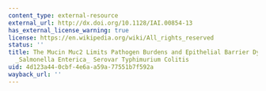 ```yaml
---
content_type: external-resource
external_url: http://dx.doi.org/10.1128/IAI.00854-13
has_external_license_warning: true
license: https://en.wikipedia.org/wiki/All_rights_reserved
status: ''
title: The Mucin Muc2 Limits Pathogen Burdens and Epithelial Barrier Dysfunction during
  _Salmonella Enterica_ Serovar Typhimurium Colitis
uid: 4d123a44-0cbf-4e6a-a59a-77551b7f592a
wayback_url: ''
---
```

